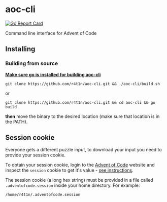 # aoc-cli

[![Go Report Card](https://goreportcard.com/badge/github.com/r4t1n/aoc-cli)](https://goreportcard.com/report/github.com/r4t1n/aoc-cli)

Command line interface for Advent of Code

## Installing

### Building from source

**[Make sure go is installed for building aoc-cli](https://go.dev/doc/install)**

```
git clone https://github.com/r4t1n/aoc-cli.git && ./aoc-cli/build.sh
```

or

```
git clone https://github.com/r4t1n/aoc-cli.git && cd aoc-cli && go build
```

**then** move the binary to the desired location (make sure that location is in the PATH).

## Session cookie

Everyone gets a different puzzle input, to download your input you need to provide your session cookie.

To obtain your session cookie, login to the [Advent of Code](https://adventofcode.com) website and inspect the `session` cookie to get it's value - [see instructions](https://www.cookieyes.com/blog/how-to-check-cookies-on-your-website-manually).

The session cookie (a long hex string) must be provided in a file called `.adventofcode.session` inside your home directory. For example:

`/home/r4t1n/.adventofcode.session`
